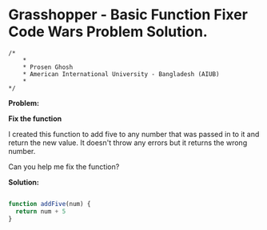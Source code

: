 # Grasshopper - Basic Function Fixer Code Wars Problem Solution.

```
/*
    *
    * Prosen Ghosh
    * American International University - Bangladesh (AIUB)
    *
*/
```

**Problem:**

**Fix the function**

I created this function to add five to any number that was passed in to it and return the new value. It doesn't throw any errors but it returns the wrong number.

Can you help me fix the function?


**Solution:**

```javascript

function addFive(num) {
  return num + 5
}

```
